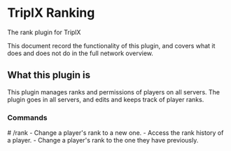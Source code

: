 <h1>TriplX Ranking</h1>
The rank plugin for TriplX

This document record the functionality of this plugin, and covers what it does and does not do in the full network overview.


<h2>What this plugin is</h2>
This plugin manages ranks and permissions of players on all servers. The plugin goes in all servers, and edits and keeps track of player ranks.


<h3>Commands</h3>
# /rank 
  <set> <player> <rank> - Change a player's rank to a new one.
  <history> <player> - Access the rank history of a player.
  <revert> <player> - Change a player's rank to the one they have previously.
    
  
    


